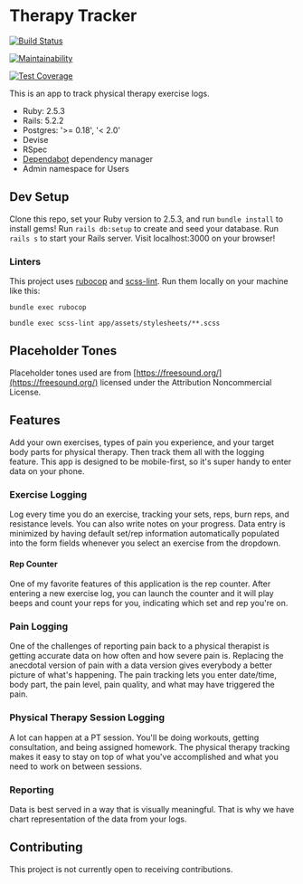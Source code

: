 # Therapy Tracker

[![Build Status](https://travis-ci.com/lortza/therapy_tracker.svg?branch=master)](https://travis-ci.com/lortza/therapy_tracker)

[![Maintainability](https://api.codeclimate.com/v1/badges/4f0468795ab338217d80/maintainability)](https://codeclimate.com/github/lortza/therapy_tracker/maintainability)

[![Test Coverage](https://api.codeclimate.com/v1/badges/4f0468795ab338217d80/test_coverage)](https://codeclimate.com/github/lortza/therapy_tracker/test_coverage)

This is an app to track physical therapy exercise logs.

- Ruby: 2.5.3
- Rails: 5.2.2
- Postgres: '>= 0.18', '< 2.0'
- Devise
- RSpec
- [Dependabot](https://app.dependabot.com/accounts/lortza/) dependency manager
- Admin namespace for Users

## Dev Setup

Clone this repo, set your Ruby version to 2.5.3, and run `bundle install` to install gems!
Run `rails db:setup` to create and seed your database.
Run `rails s` to start your Rails server.
Visit localhost:3000 on your browser!

### Linters
This project uses [rubocop](https://github.com/rubocop-hq/rubocop) and [scss-lint](https://github.com/sds/scss-lint). Run them locally on your machine like this:
```
bundle exec rubocop

bundle exec scss-lint app/assets/stylesheets/**.scss
```

## Placeholder Tones

Placeholder tones used are from [https://freesound.org/](https://freesound.org/) licensed under the Attribution Noncommercial License.

## Features

Add your own exercises, types of pain you experience, and your target body parts for physical therapy. Then track them all with the logging feature. This app is designed to be mobile-first, so it's super handy to enter data on your phone.

### Exercise Logging

Log every time you do an exercise, tracking your sets, reps, burn reps, and resistance levels. You can also write notes on your progress. Data entry is minimized by having default set/rep information automatically populated into the form fields whenever you select an exercise from the dropdown.

#### Rep Counter

One of my favorite features of this application is the rep counter. After entering a new exercise log, you can launch the counter and it will play beeps and count your reps for you, indicating which set and rep you're on.

### Pain Logging

One of the challenges of reporting pain back to a physical therapist is getting accurate data on how often and how severe pain is. Replacing the anecdotal version of pain with a data version gives everybody a better picture of what's happening. The pain tracking lets you enter date/time, body part, the pain level, pain quality, and what may have triggered the pain.

### Physical Therapy Session Logging

A lot can happen at a PT session. You'll be doing workouts, getting consultation, and being assigned homework. The physical therapy tracking makes it easy to stay on top of what you've accomplished and what you need to work on between sessions.

### Reporting

Data is best served in a way that is visually meaningful. That is why we have chart representation of the data from your logs.

## Contributing

This project is not currently open to receiving contributions.
